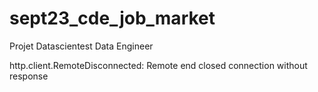 # sept23_cde_job_market
Projet Datascientest Data Engineer

http.client.RemoteDisconnected: Remote end closed connection without response